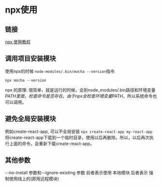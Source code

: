 # npx使用

## 链接

[npx 使用教程](http://www.ruanyifeng.com/blog/2019/02/npx.html)

## 调用项目安装模块

使用npx的时候 `node-modules/.bin/mocha --version`指令

`npx mocha --version`

npx 的原理: 很简单，就是运行的时候，会到node_modules/.bin路径和环境变量$PATH里面，检查命令是否存在。
由于 npx 会检查环境变量$PATH，所以系统命令也可以调用。

## 避免全局安装模块

例如create-react-app, 可以不全局安装
`npx create-react-app my-react-app` 将create-react-app下载到一个临时目录，使用以后再删除。所以，以后再次执行上面的命令，会重新下载create-react-app。

## 其他参数

--no-install 参数和--ignore-existing 参数
前者表示使用 本地模块
后者表示 强制使用线上的(即用远程模块)
